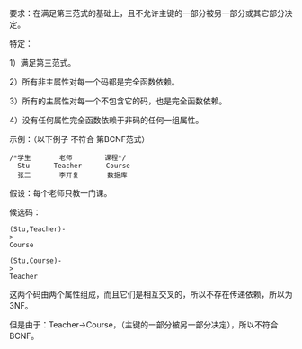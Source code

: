 要求：在满足第三范式的基础上，且不允许主键的一部分被另一部分或其它部分决定。

特定：

1）满足第三范式。

2）所有非主属性对每一个码都是完全函数依赖。

3）所有的主属性对每一个不包含它的码，也是完全函数依赖。

4）没有任何属性完全函数依赖于非码的任何一组属性。

示例：（以下例子 不符合 第BCNF范式）

```
/*学生       老师        课程*/
  Stu      Teacher      Course
  张三       李开复       数据库
```

假设：每个老师只教一门课。

候选码：

```
(Stu,Teacher)-
>
Course

(Stu,Course)-
>
Teacher
```

这两个码由两个属性组成，而且它们是相互交叉的，所以不存在传递依赖，所以为3NF。

但是由于：Teacher-&gt;Course，（主键的一部分被另一部分决定），所以不符合BCNF。

